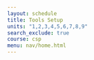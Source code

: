 ```yaml
---
layout: schedule
title: Tools Setup
units: "1,2,3,4,5,6,7,8,9"
search_exclude: true
course: csp
menu: nav/home.html
---
```

